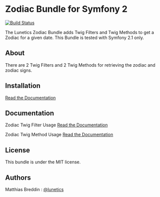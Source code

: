 Zodiac Bundle for Symfony 2
===========================
[![Build Status](https://secure.travis-ci.org/lunetics/ZodiacBundle.png)](http://travis-ci.org/lunetics/ZodiacBundle)

The Lunetics Zodiac Bundle adds Twig Filters and Twig Methods to get a Zodiac for a given date. This Bundle is tested with Symfony 2.1 only.

About
-----
There are 2 Twig Filters and 2 Twig Methods for retrieving the zodiac and zodiac signs.

Installation
------------
[Read the Documentation](ZodiacBundle/tree/master/Resources/doc/installation.md)

Documentation
-------------
Zodiac Twig Filter Usage
[Read the Documentation](ZodiacBundle/tree/master/Resources/doc/filter_usage.md)

Zodiac Twig Method Usage
[Read the Documentation](ZodiacBundle/tree/master/Resources/doc/method_usage.md)

License
-------
This bundle is under the MIT license.

Authors
-------
Matthias Breddin : [@lunetics](https://github.com/lunetics)  
